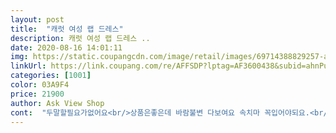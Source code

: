 ```yaml
---
layout: post 
title:  "캐럿 여성 랩 드레스" 
description: 캐럿 여성 랩 드레스 ..
date: 2020-08-16 14:01:11 
img: https://static.coupangcdn.com/image/retail/images/69714388829257-a442a669-e316-4ef1-bb84-2e1bd53445b3.jpg 
linkUrl: https://link.coupang.com/re/AFFSDP?lptag=AF3600438&subid=ahnPublicAsk&pageKey=1762958074&itemId=3002428781&vendorItemId=70990664334&traceid=V0-113-2005310091cfc88f 
categories: [1001] 
color: 03A9F4 
price: 21900 
author: Ask View Shop 
cont:  "두말할필요가없어요<br/>상품은좋은데 바람불변 다보여요 속치마 꼭입어야되요.<br/><br/>예쁘긴합니다.<br/> 근데 가슴부분에 똑딱이가 없네요.<br/>ㅠㅠ<br/>요즘 랩치마에빠져있는데<br/>천도좋고 픽도이쁘고  굿입니다!!<br/>" 
---
```

